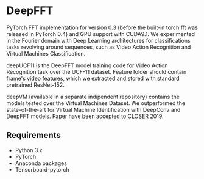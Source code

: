 # DeepFFT
PyTorch FFT implementation for version 0.3 (before the built-in torch.fft was released in PyTorch 0.4) and GPU support with CUDA9.1.
We experimented in the Fourier domain with Deep Learning architectures for classifications tasks revolving around sequences, such as Video Action Recognition and Virtual Machines Classification.

deepUCF11 is the DeepFFT model training code for Video Action Recognition task over the UCF-11 dataset. Feature folder should contain frame's video features, which we extracted and stored with standard pretrained ResNet-152.

deepVM (available in a separate indipendent repository) contains the models tested over the Virtual Machines Dataset. We outperformed the state-of-the-art for Virtual Machine Identification with DeepConv and DeepFFT models. Paper have been accepted to CLOSER 2019.

## Requirements
+ Python 3.x
+ PyTorch 
+ Anaconda packages
+ Tensorboard-pytorch
